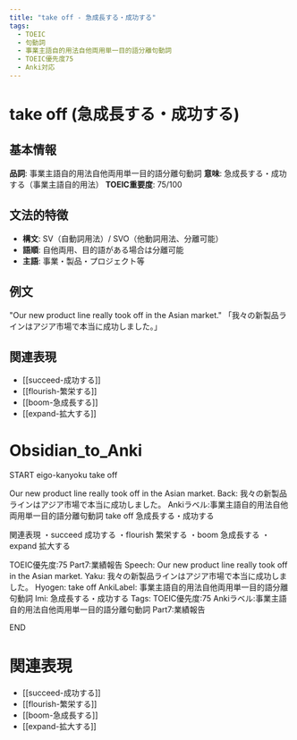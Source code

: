```yaml
---
title: "take off - 急成長する・成功する"
tags:
  - TOEIC
  - 句動詞
  - 事業主語自的用法自他両用単一目的語分離句動詞
  - TOEIC優先度75
  - Anki対応
---
```


# take off (急成長する・成功する)

## 基本情報
**品詞**: 事業主語自的用法自他両用単一目的語分離句動詞
**意味**: 急成長する・成功する（事業主語自的用法）
**TOEIC重要度**: 75/100

## 文法的特徴
- **構文**: SV（自動詞用法）/ SVO（他動詞用法、分離可能）
- **語順**: 自他両用、目的語がある場合は分離可能
- **主語**: 事業・製品・プロジェクト等

## 例文
"Our new product line really took off in the Asian market."
「我々の新製品ラインはアジア市場で本当に成功しました。」

## 関連表現
- [[succeed-成功する]]
- [[flourish-繁栄する]]
- [[boom-急成長する]]
- [[expand-拡大する]]

# Obsidian_to_Anki
START
eigo-kanyoku
take off

Our new product line really took off in the Asian market.
Back: 
我々の新製品ラインはアジア市場で本当に成功しました。
Ankiラベル:事業主語自的用法自他両用単一目的語分離句動詞
take off
急成長する・成功する

関連表現
・succeed 成功する
・flourish 繁栄する
・boom 急成長する
・expand 拡大する

TOEIC優先度:75
Part7:業績報告
Speech: Our new product line really took off in the Asian market.
Yaku: 我々の新製品ラインはアジア市場で本当に成功しました。
Hyogen: take off
AnkiLabel: 事業主語自的用法自他両用単一目的語分離句動詞
Imi: 急成長する・成功する
Tags: TOEIC優先度:75 Ankiラベル:事業主語自的用法自他両用単一目的語分離句動詞 Part7:業績報告
<!--ID: 1753030707940-->
END

# 関連表現
- [[succeed-成功する]]
- [[flourish-繁栄する]]
- [[boom-急成長する]]
- [[expand-拡大する]] 